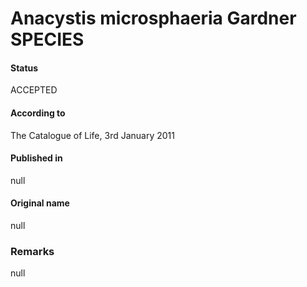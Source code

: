 # Anacystis microsphaeria Gardner SPECIES

#### Status
ACCEPTED

#### According to
The Catalogue of Life, 3rd January 2011

#### Published in
null

#### Original name
null

### Remarks
null